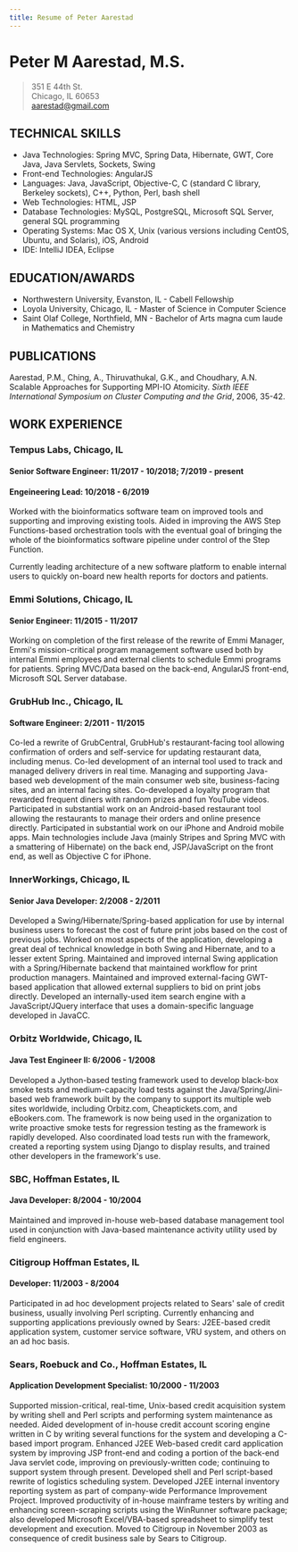 ```yaml
---
title: Resume of Peter Aarestad
---
```


# Peter M Aarestad, M.S.
> 351 E 44th St.  
> Chicago, IL 60653  
> aarestad@gmail.com

## TECHNICAL SKILLS

* Java Technologies: Spring MVC, Spring Data, Hibernate, GWT, Core Java, Java Servlets, Sockets, Swing
* Front-end Technologies: AngularJS
* Languages: Java, JavaScript, Objective-C, C (standard C library, Berkeley sockets), C++, Python, Perl, bash shell
* Web Technologies: HTML, JSP
* Database Technologies: MySQL, PostgreSQL, Microsoft SQL Server, general SQL programming
* Operating Systems: Mac OS X, Unix (various versions including CentOS, Ubuntu, and Solaris), iOS, Android
* IDE: IntelliJ IDEA, Eclipse

## EDUCATION/AWARDS

* Northwestern University, Evanston, IL - Cabell Fellowship
* Loyola University, Chicago, IL - Master of Science in Computer Science
* Saint Olaf College, Northfield, MN - Bachelor of Arts magna cum laude in Mathematics and Chemistry

## PUBLICATIONS

Aarestad, P.M., Ching, A., Thiruvathukal, G.K., and Choudhary, A.N.
Scalable Approaches for Supporting MPI-IO Atomicity. _Sixth IEEE International Symposium
on Cluster Computing and the Grid_, 2006, 35-42.

## WORK EXPERIENCE

### Tempus Labs, Chicago, IL
#### Senior Software Engineer: 11/2017 - 10/2018; 7/2019 - present
#### Engeineering Lead: 10/2018 - 6/2019

Worked with the bioinformatics software team on improved tools and supporting and improving existing tools. Aided in improving the AWS Step Functions-based orchestration tools with the eventual goal of bringing the whole of the bioinformatics software pipeline under control of the Step Function.

Currently leading architecture of a new software platform to enable internal users to quickly on-board new health reports for doctors and patients.

### Emmi Solutions, Chicago, IL
#### Senior Engineer: 11/2015 - 11/2017

Working on completion of the first release of the rewrite of Emmi Manager, Emmi's mission-critical program management software used both by internal Emmi employees and external clients to schedule Emmi programs for patients. Spring MVC/Data based on the back-end, AngularJS front-end, Microsoft SQL Server database.

### GrubHub Inc.,  Chicago, IL
#### Software Engineer: 2/2011 - 11/2015

Co-led a rewrite of GrubCentral, GrubHub's restaurant-facing tool allowing confirmation of orders and self-service for updating restaurant data, including menus. Co-led development of an internal tool used to track and managed delivery drivers in real time. Managing and supporting Java-based web development of the main consumer web site, business-facing sites, and an internal facing sites. Co-developed a loyalty program that rewarded frequent diners with random prizes and fun YouTube videos. Participated in substantial work on an Android-based restaurant tool allowing the restaurants to manage their orders and online presence directly. Participated in substantial work on our iPhone and Android mobile apps. Main technologies include Java (mainly Stripes and Spring MVC with a smattering of Hibernate) on the back end, JSP/JavaScript on the front end, as well as Objective C for iPhone.

### InnerWorkings, Chicago, IL
#### Senior Java Developer: 2/2008 - 2/2011

Developed a Swing/Hibernate/Spring-based application for use by internal business users to forecast the cost of future print jobs based on the cost of previous jobs. Worked on most aspects of the application, developing a great deal of technical knowledge in both Swing and Hibernate, and to a lesser extent Spring. Maintained and improved internal Swing application with a Spring/Hibernate backend that maintained workflow for print production managers. Maintained and improved external-facing GWT-based application that allowed external suppliers to bid on print jobs directly. Developed an internally-used item search engine with a JavaScript/JQuery interface that uses a domain-specific language developed in JavaCC.

### Orbitz Worldwide, Chicago, IL
#### Java Test Engineer II: 6/2006 - 1/2008

Developed a Jython-based testing framework used to develop black-box smoke tests and medium-capacity load tests against the Java/Spring/Jini-based web framework built by the company to support its multiple web sites worldwide, including Orbitz.com, Cheaptickets.com, and eBookers.com. The framework is now being used in the organization to write proactive smoke tests for regression testing as the framework is rapidly developed. Also coordinated load tests run with the framework, created a reporting system using Django to display results, and trained other developers in the framework's use.

### SBC, Hoffman Estates, IL
#### Java Developer: 8/2004 - 10/2004

Maintained and improved in-house web-based database management tool used in conjunction with Java-based maintenance activity utility used by field engineers.

### Citigroup Hoffman Estates, IL
#### Developer: 11/2003 - 8/2004

Participated in ad hoc development projects related to Sears' sale of credit business, usually involving Perl scripting. Currently enhancing and supporting applications previously owned by Sears: J2EE-based credit application system, customer service software, VRU system, and others on an ad hoc basis.


### Sears, Roebuck and Co., Hoffman Estates, IL
#### Application Development Specialist: 10/2000 - 11/2003

Supported mission-critical, real-time, Unix-based credit acquisition system by writing shell and Perl scripts and performing system maintenance as needed. Aided development of in-house credit account scoring engine written in C by writing several functions for the system and developing a C-based import program. Enhanced J2EE Web-based credit card application system by improving JSP front-end and coding a portion of the back-end Java servlet code, improving on previously-written code; continuing to support system through present. Developed shell and Perl script-based rewrite of logistics scheduling system. Developed J2EE internal inventory reporting system as part of company-wide Performance Improvement Project. Improved productivity of in-house mainframe testers by writing and enhancing screen-scraping scripts using the WinRunner software package; also developed Microsoft Excel/VBA-based spreadsheet to simplify test development and execution. Moved to Citigroup in November 2003 as consequence of credit business sale by Sears to Citigroup.
